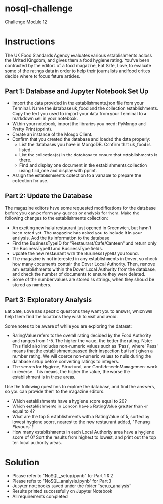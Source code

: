 # nosql-challenge
Challenge Module 12

# Instructions

The UK Food Standards Agency evaluates various establishments across the United Kingdom, and gives them a food hygiene rating. You've been contracted by the editors of a food magazine, Eat Safe, Love, to evaluate some of the ratings data in order to help their journalists and food critics decide where to focus future articles.

## Part 1: Database and Jupyter Notebook Set Up

 - Import the data provided in the establishments.json file from your Terminal. Name the database uk_food and the collection establishments. Copy the text you used to import your data from your Terminal to a markdown cell in your notebook.
 - Within your notebook, import the libraries you need: PyMongo and Pretty Print (pprint).
 - Create an instance of the Mongo Client.
 - Confirm that you created the database and loaded the data properly:
     - List the databases you have in MongoDB. Confirm that uk_food is listed.
     - List the collection(s) in the database to ensure that establishments is there.
     - Find and display one document in the establishments collection using find_one and display with pprint.
 - Assign the establishments collection to a variable to prepare the collection for use.

## Part 2: Update the Database

The magazine editors have some requested modifications for the database before you can perform any queries or analysis for them. Make the following changes to the establishments collection:

 - An exciting new halal restaurant just opened in Greenwich, but hasn't been rated yet. The magazine has asked you to include it in your analysis. Add the its information to the database
 - Find the BusinessTypeID for "Restaurant/Cafe/Canteen" and return only the BusinessTypeID and BusinessType fields.
 - Update the new restaurant with the BusinessTypeID you found.
 - The magazine is not interested in any establishments in Dover, so check how many documents contain the Dover Local Authority. Then, remove any establishments within the Dover Local Authority from the database, and check the number of documents to ensure they were deleted.
 - Some of the number values are stored as strings, when they should be stored as numbers.

## Part 3: Exploratory Analysis

Eat Safe, Love has specific questions they want you to answer, which will help them find the locations they wish to visit and avoid.

Some notes to be aware of while you are exploring the dataset:

 - RatingValue refers to the overall rating decided by the Food Authority and ranges from 1-5. The higher the value, the better the rating. Note: This field also includes non-numeric values such as 'Pass', where 'Pass' means that the establishment passed their inspection but isn't given a number rating. We will coerce non-numeric values to nulls during the database setup before converting ratings to integers.
 - The scores for Hygiene, Structural, and ConfidenceInManagement work in reverse. This means, the higher the value, the worse the establishment is in these areas.

Use the following questions to explore the database, and find the answers, so you can provide them to the magazine editors.

 - Which establishments have a hygiene score equal to 20?
 - Which establishments in London have a RatingValue greater than or equal to 4?
 - What are the top 5 establishments with a RatingValue of 5, sorted by lowest hygiene score, nearest to the new restaurant added, "Penang Flavours"?
 - How many establishments in each Local Authority area have a hygiene score of 0? Sort the results from highest to lowest, and print out the top ten local authority areas.

# Solution

 - Please refer to "NoSQL_setup.ipynb" for Part 1 & 2 
 - Please refer to "NoSQL_analysis.ipynb" for Part 3
 - Jupyter notebooks saved under the folder "setup_analysis"
 - Results printed successfully on Jupyter Notebook
 - All requirements completed
